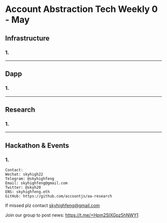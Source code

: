 # Account Abstraction Tech Weekly 0 - May


## Infrastructure

### 1. 


---

## Dapp

### 1. 


---
## Research

### 1. 


---
## Hackathon & Events

### 1. 

```
Contact:
Wechat: skyhigh22
Telegram: @skyhighfeng
Email: skyhighfeng@gmail.com
Twitter: @skyh20
ENS: skyhighfeng.eth
GitHub: https://github.com/accountjs/aa-research
```

If missed plz contact skyhighfeng@gmail.com

Join our group to post news: https://t.me/+Hpm2SIXGpz5hNWY1